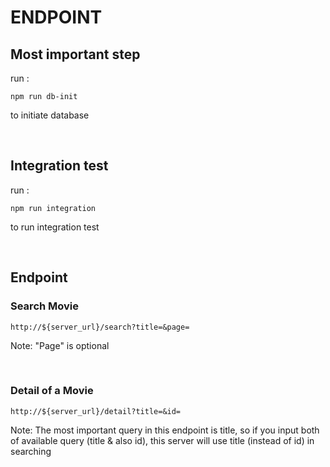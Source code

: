 # ENDPOINT

## Most important step
run :
```
npm run db-init
```
to initiate database

<br>

## Integration test
run :
```
npm run integration
```
to run integration test

<br>

## Endpoint

### Search Movie
```
http://${server_url}/search?title=&page=
```
Note: "Page" is optional

<br>

### Detail of a Movie
```
http://${server_url}/detail?title=&id=
```
Note: The most important query in this endpoint is title, so if you input both of available query (title & also id), this server will use title (instead of id) in searching
